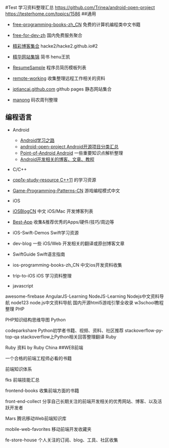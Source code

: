 #Test
学习资料整理汇总
https://github.com/Trinea/android-open-project
https://testerhome.com/topics/1586
##通用

* [free-programming-books-zh_CN](https://github.com/justjavac/free-programming-books-zh_CN) 免费的计算机编程类中文书籍

* [free-for-dev-zh](https://github.com/qinghuaiorg/free-for-dev-zh) 国内免费服务聚合

* [精彩博客集合](https://github.com/hacke2/hacke2.github.io/issues/2) hacke2/hacke2.github.io#2

* [精华网站集锦](http://www.jianshu.com/p/9e65fa0b808e) 简书 henu王凯

* [ResumeSample](https://github.com/geekcompany/ResumeSample) 程序员简历模板列表

* [remote-working](https://github.com/greatghoul/remote-working) 收集整理远程工作相关的资料

* [jptiancai.github.com](https://github.com/jptiancai/jptiancai.github.com) github pages 静态网站集合

* [manong](https://github.com/nemoTyrant/manong) 码农周刊整理

## 编程语言

* Android

  * [Android学习之路](http://stormzhang.github.io/android/2014/07/07/learn-android-from-rookie/)
  * [android-open-project Android开源项目分类汇总](https://github.com/Trinea/android-open-project)
  * [Point-of-Android Android](https://github.com/FX-Max/Point-of-Android) 一些重要知识点解析整理
  * [Android开发相关的博客、文章、教程](https://github.com/HanderWei/Android-Blogs)
* C/C++

 * [cpp1x-study-resource C++11](https://github.com/sib9/cpp1x-study-resource) 的学习资源
 * [Game-Programming-Patterns-CN](https://github.com/GameDevelopmentCollege/Game-Programming-Patterns-CN) 游戏编程模式中文
* iOS

 * [iOSBlogCN](https://github.com/tangqiaoboy/iOSBlogCN) 中文 iOS/Mac 开发博客列表
 * [Best-App](https://github.com/hzlzh/Best-App) 收集&推荐优秀的Apps/硬件/技巧/周边等
 * iOS-Swift-Demos Swift学习资源
 * dev-blog 一些 iOS/Web 开发相关的翻译或原创博客文章
 * SwiftGuide Swift语言指南
 * ios-programming-books-zh_CN 中文ios开发资料收集
 * trip-to-iOS iOS 学习资料整理
* javascript

awesome-firebase
AngularJS-Learning
NodeJS-Learning Nodejs中文资料导航
node123 node.js中文资料导航
国内开源html5游戏引擎全收录
w3school教程整理
PHP

PHP知识结构思维导图
Python

codeparkshare Python初学者书籍、视频、资料、社区推荐
stackoverflow-py-top-qa stackoverflow上Python相关回答整理翻译
Ruby

Ruby 资料 by Ruby China
##WEB前端

一个合格的前端工程师必看的书籍

前端知识体系

fks 前端技能汇总

frontend-books 收集前端方面的书籍

front-end-collect 分享自己长期关注的前端开发相关的优秀网站、博客、以及活跃开发者

Mars 腾讯移动Web前端知识库

mobile-web-favorites 移动前端开发收藏夹

fe-store-house 个人关注的订阅、blog、工具、社区收集
